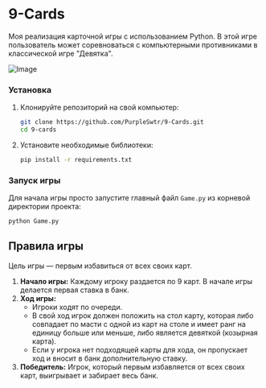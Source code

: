 # 9-Cards

Моя реализация карточной игры с использованием Python. 
В этой игре пользователь может соревноваться с компьютерными противниками в классической игре "Девятка".

![Image](https://github.com/user-attachments/assets/191a8407-7346-47d9-bbe9-70d52fe94bb9)

### Установка

1.  Клонируйте репозиторий на свой компьютер:
    ```sh
    git clone https://github.com/PurpleSwtr/9-Cards.git
    cd 9-cards
    ```

2.  Установите необходимые библиотеки:
    ```sh
    pip install -r requirements.txt
    ```

### Запуск игры

Для начала игры просто запустите главный файл `Game.py` из корневой директории проекта:

```sh
python Game.py
```

## Правила игры

Цель игры — первым избавиться от всех своих карт.

1.  **Начало игры:** Каждому игроку раздается по 9 карт. В начале игры делается первая ставка в банк.
2.  **Ход игры:**
    *   Игроки ходят по очереди.
    *   В свой ход игрок должен положить на стол карту, которая либо совпадает по масти с одной из карт на столе и имеет ранг на единицу больше или меньше, либо является девяткой (козырная карта).
    *   Если у игрока нет подходящей карты для хода, он пропускает ход и вносит в банк дополнительную ставку.
3.  **Победитель:** Игрок, который первым избавляется от всех своих карт, выигрывает и забирает весь банк.
